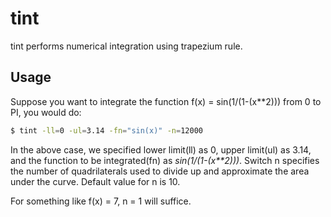 # tint

tint performs numerical integration using trapezium rule.

## Usage

Suppose you want to integrate the function f(x) = sin(1/(1-(x**2))) from 0 to PI, you would do:
```bash
$ tint -ll=0 -ul=3.14 -fn="sin(x)" -n=12000
```
In the above case, we specified lower limit(ll) as 0, upper limit(ul) as 3.14, and the function to be 
integrated(fn) as *sin(1/(1-(x**2)))*. Switch n specifies the number of quadrilaterals used to divide up and
approximate the area under the curve. Default value for n is 10.

For something like f(x) = 7, n = 1 will suffice. 